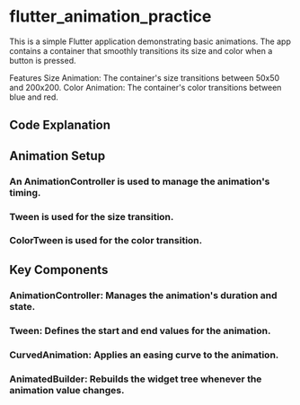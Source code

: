 # flutter_animation_practice
This is a simple Flutter application demonstrating basic animations. The app contains a container that smoothly transitions its size and color when a button is pressed.

Features
Size Animation: The container's size transitions between 50x50 and 200x200.
Color Animation: The container's color transitions between blue and red.

## Code Explanation
## Animation Setup

### An AnimationController is used to manage the animation's timing.

### Tween<double> is used for the size transition.

### ColorTween is used for the color transition.

## Key Components
### AnimationController: Manages the animation's duration and state.

### Tween: Defines the start and end values for the animation.
### CurvedAnimation: Applies an easing curve to the animation.
### AnimatedBuilder: Rebuilds the widget tree whenever the animation value changes.

